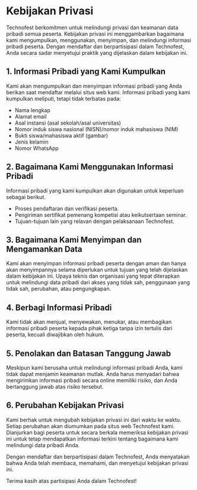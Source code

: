 # Kebijakan Privasi

Technofest berkomitmen untuk melindungi privasi dan keamanan data
pribadi semua peserta. Kebijakan privasi ini menggambarkan bagaimana
kami mengumpulkan, menggunakan, menyimpan, dan melindungi informasi
pribadi peserta. Dengan mendaftar dan berpartisipasi dalam
Technofest, Anda secara sadar menyetujui praktik yang dijelaskan dalam
kebijakan ini.

## 1. Informasi Pribadi yang Kami Kumpulkan
Kami akan mengumpulkan dan menyimpan informasi pribadi yang Anda
berikan saat mendaftar melalui situs web kami. Informasi pribadi yang
kami kumpulkan meliputi, tetapi tidak terbatas pada:

- Nama lengkap
- Alamat email
- Asal instansi (asal sekolah/asal universitas)
- Nomor induk siswa nasional (NISN)/nomor induk mahasiswa (NIM)
- Bukti siswa/mahasiswa aktif (gambar)
- Jenis kelamin
- Nomor WhatsApp

## 2. Bagaimana Kami Menggunakan Informasi Pribadi
Informasi pribadi yang kami kumpulkan akan digunakan untuk keperluan
sebagai berikut.

- Proses pendaftaran dan verifikasi peserta.
- Pengiriman sertifikat pemenang kompetisi atau keikutsertaan
  seminar.
- Tujuan-tujuan lain yang relavan dengan pelaksanaan Technofest.

## 3. Bagaimana Kami Menyimpan dan Mengamankan Data
Kami akan menyimpan informasi pribadi peserta dengan aman dan hanya
akan menyimpannya selama diperlukan untuk tujuan yang telah
dijelaskan dalam kebijakan ini. Upaya teknis dan organisasi yang
tepat diterapkan untuk melindungi data pribadi dari akses yang tidak
sah, penggunaan yang tidak sah, perubahan, atau pengungkapan.

## 4. Berbagi Informasi Pribadi
Kami tidak akan menjual, menyewakan, menukar, atau membagikan
informasi pribadi peserta kepada pihak ketiga tanpa izin tertulis
dari peserta, kecuali diwajibkan oleh hukum.

## 5. Penolakan dan Batasan Tanggung Jawab
Meskipun kami berusaha untuk melindungi informasi pribadi Anda, kami
tidak dapat menjamin keamanan mutlak. Anda harus menyadari bahwa
mengirimkan informasi pribadi secara online memiliki risiko, dan Anda
bertanggung jawab atas risiko tersebut.

## 6. Perubahan Kebijakan Privasi
Kami berhak untuk mengubah kebijakan privasi ini dari waktu ke waktu.
Setiap perubahan akan diumumkan pada situs web Technofest kami.
Dianjurkan bagi peserta untuk secara berkala memeriksa kebijakan
privasi ini untuk tetap mendapatkan informasi terkini tentang
bagaimana kami melindungi data pribadi Anda.

Dengan mendaftar dan berpartisipasi dalam Technofest, Anda menyatakan
bahwa Anda telah membaca, memahami, dan menyetujui kebijakan privasi
ini.

Terima kasih atas partisipasi Anda dalam Technofest!